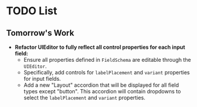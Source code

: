 # TODO List

## Tomorrow's Work

-   **Refactor UIEditor to fully reflect all control properties for each input field:**
    -   Ensure all properties defined in `FieldSchema` are editable through the `UIEditor`.
    -   Specifically, add controls for `labelPlacement` and `variant` properties for input fields.
    -   Add a new "Layout" accordion that will be displayed for all field types except "button". This accordion will contain dropdowns to select the `labelPlacement` and `variant` properties.
